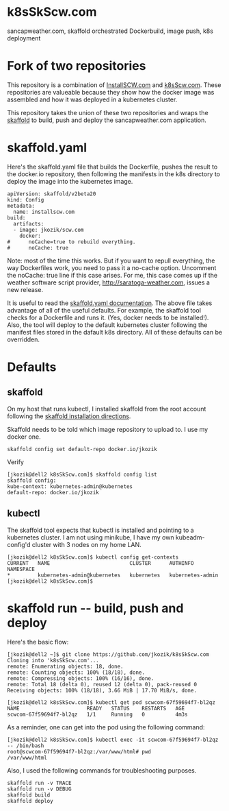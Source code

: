 # k8sSkScw.com
sancapweather.com, skaffold orchestrated Dockerbuild, image push, k8s deployment

# Fork of two repositories
This repository is a combination of [InstallSCW.com](https://github.com/jkozik/InstallSCW.com) and [k8sScw.com](https://github.com/jkozik/k8sScw.com).  These repositories are valueable because they show how the docker image was assembled and how it was deployed in a kubernetes cluster.  

This repository takes the union of these two repositories and wraps the [skaffold](https://skaffold.dev/) to build, push and deploy the sancapweather.com application. 

# skaffold.yaml
Here's the skaffold.yaml file that builds the Dockerfile, pushes the result to the docker.io repository, then following the manifests in the k8s directory to deploy the image into the kubernetes image.
```
apiVersion: skaffold/v2beta20
kind: Config
metadata:
  name: installscw.com
build:
  artifacts:
  - image: jkozik/scw.com
    docker:
#      noCache=true to rebuild everything.
#      noCache: true
```

Note: most of the time this works.  But if you want to repull everything, the way Dockerfiles work, you need to pass it a no-cache option.  Uncomment the noCache: true line if this case arises.  For me, this case comes up if the weather software script provider, http://saratoga-weather.com, issues a new release. 

It is useful to read the [skaffold.yaml documentation](https://skaffold.dev/docs/references/yaml/?version=v2beta19).  The above file takes advantage of all of the useful defaults.  For example, the skaffold tool checks for a Dockerfile and runs it. (Yes, docker needs to be installed!). Also, the tool will deploy to the default kubernetes cluster following the manifest files stored in the dafault k8s directory. All of these defaults can be overridden. 

# Defaults
## skaffold
On my host that runs kubectl, I installed skaffold from the root account following the [skaffold installation directions](https://skaffold.dev/docs/install/).

Skaffold needs to be told which image repository to upload to. I use my docker one.
```
skaffold config set default-repo docker.io/jkozik
```
Verify 
```
[jkozik@dell2 k8sSkScw.com]$ skaffold config list
skaffold config:
kube-context: kubernetes-admin@kubernetes
default-repo: docker.io/jkozik
```

## kubectl
The skaffold tool expects that kubectl is installed and pointing to a kubernetes cluster. I am not using minikube, I have my own kubeadm-config'd cluster with 3 nodes on my home LAN. 
```
[jkozik@dell2 k8sSkScw.com]$ kubectl config get-contexts
CURRENT   NAME                          CLUSTER      AUTHINFO           NAMESPACE
*         kubernetes-admin@kubernetes   kubernetes   kubernetes-admin
[jkozik@dell2 k8sSkScw.com]$
```

# skaffold run -- build, push and deploy
Here's the basic flow:
```
[jkozik@dell2 ~]$ git clone https://github.com/jkozik/k8sSkScw.com
Cloning into 'k8sSkScw.com'...
remote: Enumerating objects: 18, done.
remote: Counting objects: 100% (18/18), done.
remote: Compressing objects: 100% (16/16), done.
remote: Total 18 (delta 0), reused 12 (delta 0), pack-reused 0
Receiving objects: 100% (18/18), 3.66 MiB | 17.70 MiB/s, done.

[jkozik@dell2 k8sSkScw.com]$ kubectl get pod scwcom-67f59694f7-bl2qz
NAME                      READY   STATUS    RESTARTS   AGE
scwcom-67f59694f7-bl2qz   1/1     Running   0          4m3s
```
As a reminder, one can get into the pod using the following command:
```
[jkozik@dell2 k8sSkScw.com]$ kubectl exec -it scwcom-67f59694f7-bl2qz  -- /bin/bash
root@scwcom-67f59694f7-bl2qz:/var/www/html# pwd
/var/www/html
```
Also, I used the following commands for troubleshooting purposes.
```
skaffold run -v TRACE
skaffold run -v DEBUG
skaffold build
skaffold deploy
```
